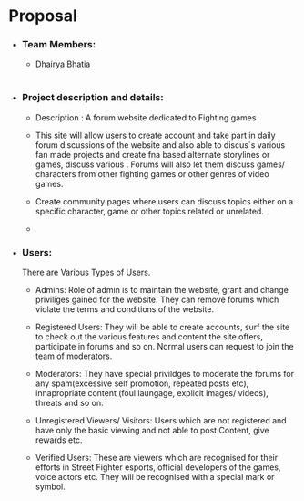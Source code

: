 # Proposal

 * ### Team Members:
     * Dhairya Bhatia 
 <br><br>
 * ### Project description and details:
    * Description : A forum website dedicated to Fighting games 
    
    * This site will allow users to create account and take part in daily forum discussions of the website and also able to discus`s various fan made projects and create fna based alternate storylines or games, discuss various . Forums will also let them discuss games/ characters from other fighting games or other genres of video games.
    * Create community pages where users can discuss topics either on a specific character, game or other topics related or unrelated.
    * 

* ### Users:
    There are Various Types of Users.<br>
     * Admins: Role of admin is to maintain the website, grant and change priviliges gained for the website. They can remove forums which violate the terms and conditions of the website.

     * Registered Users: They will be able to create accounts, surf the site to check out the various features and content the site offers, participate in forums and so on. Normal users can request to join the team of moderators.

     * Moderators: They have special privildges to moderate the forums for any spam(excessive self promotion, repeated posts etc),  innapropriate content (foul laungage, explicit images/ videos), threats and so on.

     * Unregistered Viewers/ Visitors: Users which are not registered and have only the basic viewing and not able to post Content, give rewards etc.

     * Verified Users: These are viewers which are recognised for their efforts in Street Fighter esports, official developers of the games, voice actors etc. They will be recognised with a special mark or symbol.





